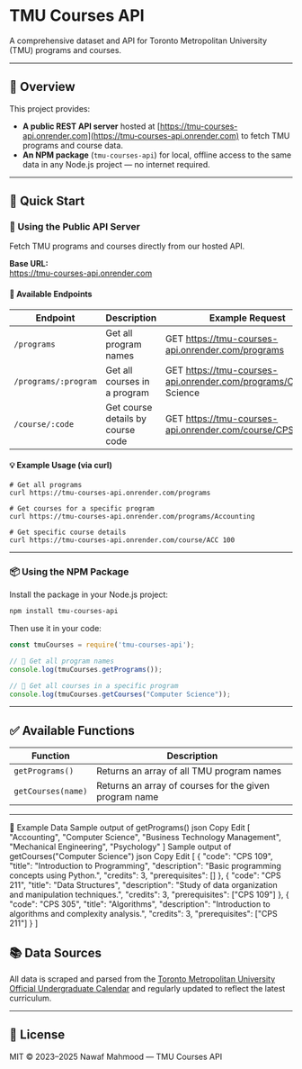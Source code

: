 # TMU Courses API

A comprehensive dataset and API for Toronto Metropolitan University (TMU) programs and courses.

---

## 🧭 Overview

This project provides:

- **A public REST API server** hosted at [https://tmu-courses-api.onrender.com](https://tmu-courses-api.onrender.com) to fetch TMU programs and course data.  
- **An NPM package** (`tmu-courses-api`) for local, offline access to the same data in any Node.js project — no internet required.

---

## 🚀 Quick Start

### 📡 Using the Public API Server

Fetch TMU programs and courses directly from our hosted API.

**Base URL:**  
https://tmu-courses-api.onrender.com

#### 🔗 Available Endpoints

| Endpoint                | Description                        | Example Request                                                                 |
|------------------------|------------------------------------|---------------------------------------------------------------------------------|
| `/programs`            | Get all program names              | GET https://tmu-courses-api.onrender.com/programs                               |
| `/programs/:program`   | Get all courses in a program       | GET https://tmu-courses-api.onrender.com/programs/Computer Science              |
| `/course/:code`        | Get course details by course code  | GET https://tmu-courses-api.onrender.com/course/CPS 109                         |

#### 💡 Example Usage (via curl)

    # Get all programs
    curl https://tmu-courses-api.onrender.com/programs

    # Get courses for a specific program
    curl https://tmu-courses-api.onrender.com/programs/Accounting

    # Get specific course details
    curl https://tmu-courses-api.onrender.com/course/ACC 100

---

### 📦 Using the NPM Package

Install the package in your Node.js project:

```bash
npm install tmu-courses-api
```

Then use it in your code:

```js
const tmuCourses = require('tmu-courses-api');

// 🔹 Get all program names
console.log(tmuCourses.getPrograms());

// 🔹 Get all courses in a specific program
console.log(tmuCourses.getCourses("Computer Science"));

```

---

## ✅ Available Functions

| Function                  | Description                                                                 |
|--------------------------|-----------------------------------------------------------------------------|
| `getPrograms()`          | Returns an array of all TMU program names                                   |
| `getCourses(name)`       | Returns an array of courses for the given program name                      |

---

📝 Example Data
Sample output of getPrograms()
json
Copy
Edit
[
  "Accounting",
  "Computer Science",
  "Business Technology Management",
  "Mechanical Engineering",
  "Psychology"
]
Sample output of getCourses("Computer Science")
json
Copy
Edit
[
  {
    "code": "CPS 109",
    "title": "Introduction to Programming",
    "description": "Basic programming concepts using Python.",
    "credits": 3,
    "prerequisites": []
  },
  {
    "code": "CPS 211",
    "title": "Data Structures",
    "description": "Study of data organization and manipulation techniques.",
    "credits": 3,
    "prerequisites": ["CPS 109"]
  },
  {
    "code": "CPS 305",
    "title": "Algorithms",
    "description": "Introduction to algorithms and complexity analysis.",
    "credits": 3,
    "prerequisites": ["CPS 211"]
  }
]

## 📚 Data Sources

All data is scraped and parsed from the [Toronto Metropolitan University Official Undergraduate Calendar](https://www.torontomu.ca/calendar/2025-2026/courses/) and regularly updated to reflect the latest curriculum.

---

## 📄 License

MIT © 2023–2025 Nawaf Mahmood — TMU Courses API
